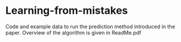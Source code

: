 # Learning-from-mistakes
Code and example data to run the prediction method introduced in the paper. Overview of the algorithm is given in ReadMe.pdf
